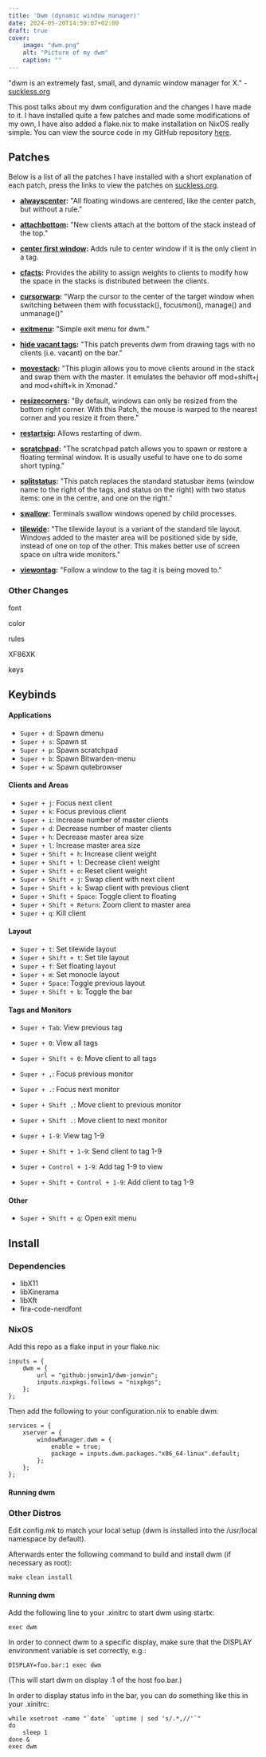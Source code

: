 ```yaml
---
title: 'Dwm (dynamic window manager)'
date: 2024-05-20T14:59:07+02:00
draft: true
cover:
    image: "dwm.png"
    alt: "Picture of my dwm"
    caption: ""
---
```


"dwm is an extremely fast, small, and dynamic window manager for X." -
[suckless.org](https://dwm.suckless.org/)

This post talks about my dwm configuration and the changes I have made to it. I
have installed quite a few patches and made some modifications of my own, I
have also added a flake.nix to make installation on NixOS really simple. You
can view the source code in my GitHub repository
[here](https://github.com/jonwin1/dwm-jonwin).

## Patches

Below is a list of all the patches I have installed with a short explanation of
each patch, press the links to view the patches on
[suckless.org](https://dwm.suckless.org/patches/).

- **[alwayscenter](https://dwm.suckless.org/patches/alwayscenter/):** "All
floating windows are centered, like the center patch, but without a rule."

- **[attachbottom](https://dwm.suckless.org/patches/attachbottom/):** "New
clients attach at the bottom of the stack instead of the top."

- **[center first
window](https://dwm.suckless.org/patches/center_first_window/):** Adds rule to
center window if it is the only client in a tag.

- **[cfacts](https://dwm.suckless.org/patches/cfacts/):** Provides the ability
to assign weights to clients to modify how the space in the stacks is
distributed between the clients.

- **[cursorwarp](https://dwm.suckless.org/patches/cursorwarp/):** "Warp the
cursor to the center of the target window when switching between them with
focusstack(), focusmon(), manage() and unmanage()"

- **[exitmenu](https://dwm.suckless.org/patches/exitmenu/):** "Simple exit menu
for dwm."

- **[hide vacant tags](https://dwm.suckless.org/patches/hide_vacant_tags/):**
"This patch prevents dwm from drawing tags with no clients (i.e. vacant) on the
bar."

- **[movestack](https://dwm.suckless.org/patches/movestack/):** "This plugin
allows you to move clients around in the stack and swap them with the master.
It emulates the behavior off mod+shift+j and mod+shift+k in Xmonad."

- **[resizecorners](https://dwm.suckless.org/patches/resizecorners/):** "By
default, windows can only be resized from the bottom right corner. With this
Patch, the mouse is warped to the nearest corner and you resize it from there."

- **[restartsig](https://dwm.suckless.org/patches/restartsig/):** Allows
restarting of dwm.

- **[scratchpad](https://dwm.suckless.org/patches/scratchpad/):** "The
scratchpad patch allows you to spawn or restore a floating terminal window. It
is usually useful to have one to do some short typing."

- **[splitstatus](https://dwm.suckless.org/patches/splitstatus/):** "This patch
replaces the standard statusbar items (window name to the right of the tags,
and status on the right) with two status items: one in the centre, and one on
the right."

- **[swallow](https://dwm.suckless.org/patches/swallow/):** Terminals swallow
windows opened by child processes.

- **[tilewide](https://dwm.suckless.org/patches/tilewide/):** "The tilewide
layout is a variant of the standard tile layout. Windows added to the master
area will be positioned side by side, instead of one on top of the other. This
makes better use of screen space on ultra wide monitors."

- **[viewontag](https://dwm.suckless.org/patches/viewontag/):** "Follow a
window to the tag it is being moved to."

### Other Changes

font

color

rules

XF86XK

keys

## Keybinds

#### Applications

- `Super + d`: Spawn dmenu
- `Super + s`: Spawn st
- `Super + p`: Spawn scratchpad
- `Super + b`: Spawn Bitwarden-menu
- `Super + w`: Spawn qutebrowser

#### Clients and Areas

- `Super + j`: Focus next client
- `Super + k`: Focus previous client
- `Super + i`: Increase number of master clients
- `Super + d`: Decrease number of master clients
- `Super + h`: Decrease master area size
- `Super + l`: Increase master area size
- `Super + Shift + h`: Increase client weight
- `Super + Shift + l`: Decrease client weight
- `Super + Shift + o`: Reset client weight
- `Super + Shift + j`: Swap client with next client
- `Super + Shift + k`: Swap client with previous client
- `Super + Shift + Space`: Toggle client to floating
- `Super + Shift + Return`: Zoom client to master area
- `Super + q`: Kill client

#### Layout

- `Super + t`: Set tilewide layout
- `Super + Shift + t`: Set tile layout
- `Super + f`: Set floating layout
- `Super + m`: Set monocle layout
- `Super + Space`: Toggle previous layout
- `Super + Shift + b`: Toggle the bar

#### Tags and Monitors

- `Super + Tab`: View previous tag
- `Super + 0`: View all tags
- `Super + Shift + 0`: Move client to all tags
- `Super + ,`: Focus previous monitor
- `Super + .`: Focus next monitor
- `Super + Shift ,`: Move client to previous monitor
- `Super + Shift .`: Move client to next monitor

- `Super + 1-9`: View tag 1-9
- `Super + Shift + 1-9`: Send client to tag 1-9
- `Super + Control + 1-9`: Add tag 1-9 to view
- `Super + Shift + Control + 1-9`: Add client to tag 1-9

#### Other

- `Super + Shift + q`: Open exit menu

## Install

### Dependencies

- libX11
- libXinerama
- libXft
- fira-code-nerdfont

### NixOS

Add this repo as a flake input in your flake.nix:

    inputs = {
        dwm = {
            url = "github:jonwin1/dwm-jonwin";
            inputs.nixpkgs.follows = "nixpkgs";
        };
    };

Then add the following to your configuration.nix to enable dwm:

    services = {
        xserver = {
            windowManager.dwm = {
                enable = true;
                package = inputs.dwm.packages."x86_64-linux".default;
            };
        };
    };

#### Running dwm

### Other Distros

Edit config.mk to match your local setup (dwm is installed into
the /usr/local namespace by default).

Afterwards enter the following command to build and install dwm (if
necessary as root):

    make clean install

#### Running dwm

Add the following line to your .xinitrc to start dwm using startx:

    exec dwm

In order to connect dwm to a specific display, make sure that
the DISPLAY environment variable is set correctly, e.g.:

    DISPLAY=foo.bar:1 exec dwm

(This will start dwm on display :1 of the host foo.bar.)

In order to display status info in the bar, you can do something
like this in your .xinitrc:

    while xsetroot -name "`date` `uptime | sed 's/.*,//'`"
    do
    	sleep 1
    done &
    exec dwm
